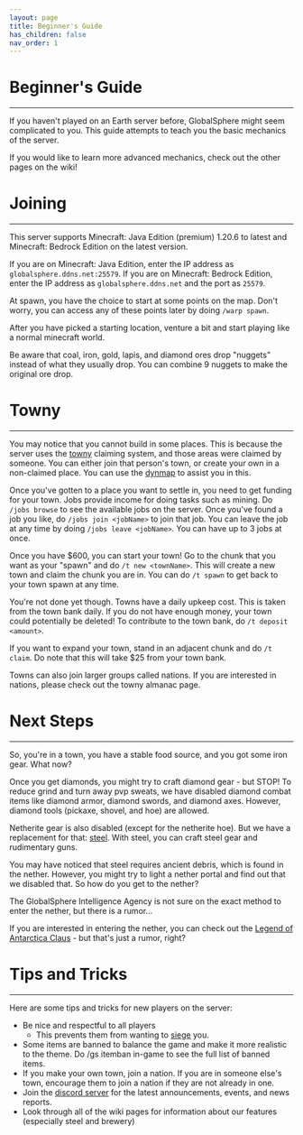 ```yaml
---
layout: page
title: Beginner's Guide
has_children: false
nav_order: 1
---
```


# **Beginner's Guide**
---
If you haven't played on an Earth server before, GlobalSphere might seem complicated to you. This guide attempts to teach you the basic mechanics of the server.  

If you would like to learn more advanced mechanics, check out the other pages on the wiki!  

# **Joining**
---
This server supports Minecraft: Java Edition (premium) 1.20.6 to latest and Minecraft: Bedrock Edition on the latest version.  

If you are on Minecraft: Java Edition, enter the IP address as `globalsphere.ddns.net:25579`. If you are on Minecraft: Bedrock Edition, enter the IP address as `globalsphere.ddns.net` and the port as `25579`.  

At spawn, you have the choice to start at some points on the map. Don't worry, you can access any of these points later by doing `/warp spawn`.

After you have picked a starting location, venture a bit and start playing like a normal minecraft world.  

Be aware that coal, iron, gold, lapis, and diamond ores drop "nuggets" instead of what they usually drop. You can combine 9 nuggets to make the original ore drop.  

# **Towny**
---
You may notice that you cannot build in some places. This is because the server uses the [towny](https://globalspheremc.github.io/Towny/) claiming system, and those areas were claimed by someone. You can either join that person's town, or create your own in a non-claimed place. You can use the [dynmap](http://globalmap.ddns.net) to assist you in this.  

Once you've gotten to a place you want to settle in, you need to get funding for your town. Jobs provide income for doing tasks such as mining. Do `/jobs browse` to see the available jobs on the server. Once you've found a job you like, do `/jobs join <jobName>` to join that job. You can leave the job at any time by doing `/jobs leave <jobName>`. You can have up to 3 jobs at once.  

Once you have $600, you can start your town! Go to the chunk that you want as your "spawn" and do `/t new <townName>`. This will create a new town and claim the chunk you are in. You can do `/t spawn` to get back to your town spawn at any time.

You're not done yet though. Towns have a daily upkeep cost. This is taken from the town bank daily. If you do not have enough money, your town could potentially be deleted! To contribute to the town bank, do `/t deposit <amount>`.

If you want to expand your town, stand in an adjacent chunk and do `/t claim`. Do note that this will take $25 from your town bank.

Towns can also join larger groups called nations. If you are interested in nations, please check out the towny almanac page.

# **Next Steps**
---
So, you're in a town, you have a stable food source, and you got some iron gear. What now?  

Once you get diamonds, you might try to craft diamond gear - but STOP! To reduce grind and turn away pvp sweats, we have disabled diamond combat items like diamond armor, diamond swords, and diamond axes. However, diamond tools (pickaxe, shovel, and hoe) are allowed.  

Netherite gear is also disabled (except for the netherite hoe). But we have a replacement for that: [steel](https://globalspheremc.github.io/Steel.html). With steel, you can craft steel gear and rudimentary guns.  

You may have noticed that steel requires ancient debris, which is found in the nether. However, you might try to light a nether portal and find out that we disabled that. So how do you get to the nether?  

The GlobalSphere Intelligence Agency is not sure on the exact method to enter the nether, but there is a rumor...  

If you are interested in entering the nether, you can check out the [Legend of Antarctica Claus](https://globalspheremc.github.io/Legends/AntarcticaClaus.html) - but that's just a rumor, right?  

# **Tips and Tricks**
---
Here are some tips and tricks for new players on the server:  
- Be nice and respectful to all players
  - This prevents them from wanting to [siege](https://globalspheremc.github.io/Towny/War.html) you.
- Some items are banned to balance the game and make it more realistic to the theme. Do /gs itemban in-game to see the full list of banned items.
- If you make your own town, join a nation. If you are in someone else's town, encourage them to join a nation if they are not already in one.
- Join the [discord server](https://discord.gg/RnVwUZmMY3) for the latest announcements, events, and news reports.
- Look through all of the wiki pages for information about our features (especially steel and brewery)
